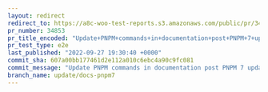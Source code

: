 ```yaml
---
layout: redirect
redirect_to: https://a8c-woo-test-reports.s3.amazonaws.com/public/pr/34853/e2e/index.html
pr_number: 34853
pr_title_encoded: "Update+PNPM+commands+in+documentation+post+PNPM+7+update"
pr_test_type: e2e
last_published: "2022-09-27 19:30:40 +0000"
commit_sha: 607a00bb177461d2e112a010c6ebc4a90c9fc081
commit_message: "Update PNPM commands in documentation post PNPM 7 update"
branch_name: update/docs-pnpm7
---
```

